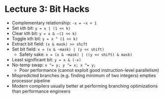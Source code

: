 # Lecture 3: Bit Hacks

- Complementary relationship: `-x = ~x + 1`
- Set `k`th bit: `y = x | (1 << k)`
- Clear `k`th bit: `y = x & ~(1 << k)`
- Toggle `k`th bit: `y = x ^ (1 << k)`
- Extract bit field: `(x & mask) >> shift`
- Set bit field: `x = (x & ~mask) | (y << shift)`
  - Safety sake: `x = (x & ~mask) | ((y << shift) & mask)`
- Least significant bit: `y = x & (-x)`
- No-temp swap: `x ^= y; y ^= x; x ^= y;`
  - Poor performance (cannot exploit good instruction-level parallelism)
- Mispredicted branches (e.g. finding minimum of two integers) empties processor pipeline
- Modern compilers usually better at performing branching optimizations than performance engineers
